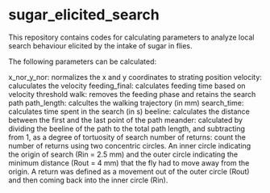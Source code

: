 # sugar_elicited_search
This repository contains codes for calculating parameters to analyze local search behaviour elicited by the intake of sugar in flies.

The following parameters can be calculated:

x_nor_y_nor: normalizes the x and y coordinates to strating position
velocity: caluculates the velocity 
feeding_final: calculates feeding time based on velocity threshold
walk: removes the feeding phase and retains the search path
path_length: calcultes the walking trajectory (in mm)
search_time: calculates time spent in the search (in s)
beeline: calculates the distance between the first and the last point of the path
meander: calculated by dividing the beeline of the path to the total path length, and subtracting from 1, as a degree of tortuosity of search
number of returns: count the number of returns using two concentric circles. An inner circle indicating the origin of search (Rin = 2.5 mm) and the outer circle indicating the minimum distance (Rout = 4 mm) that the fly had to move away from the origin. A return was defined as a movement out of the outer circle (Rout) and then coming back into the inner circle (Rin).
